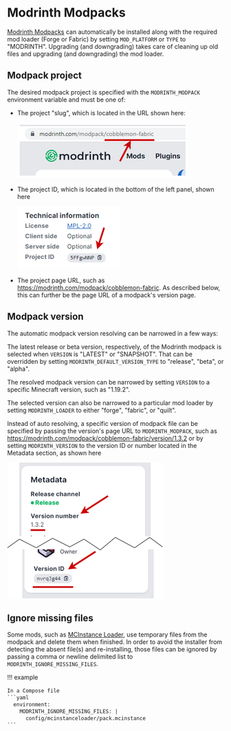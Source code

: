 # Modrinth Modpacks

[Modrinth Modpacks](https://modrinth.com/modpacks) can automatically be installed along with the required mod loader (Forge or Fabric) by setting `MOD_PLATFORM` or `TYPE` to "MODRINTH". Upgrading (and downgrading) takes care of cleaning up old files and upgrading (and downgrading) the mod loader.

## Modpack project

The desired modpack project is specified with the `MODRINTH_MODPACK` environment variable and must be one of:

- The project "slug", which is located in the URL shown here:

  ![](../../img/modrinth-project-slug.drawio.png)
- The project ID, which is located in the bottom of the left panel, shown here

  ![](../../img/modrinth-project-id.drawio.png)
- The project page URL, such as <https://modrinth.com/modpack/cobblemon-fabric>. As described below, this can further be the page URL of a modpack's version page.

## Modpack version

The automatic modpack version resolving can be narrowed in a few ways:

The latest release or beta version, respectively, of the Modrinth modpack is selected when `VERSION` is "LATEST" or "SNAPSHOT". That can be overridden by setting `MODRINTH_DEFAULT_VERSION_TYPE` to "release", "beta", or "alpha".

The resolved modpack version can be narrowed by setting `VERSION` to a specific Minecraft version, such as "1.19.2".

The selected version can also be narrowed to a particular mod loader by setting `MODRINTH_LOADER` to either "forge", "fabric", or "quilt".

Instead of auto resolving, a specific version of modpack file can be specified by passing the version's page URL to `MODRINTH_MODPACK`, such as <https://modrinth.com/modpack/cobblemon-fabric/version/1.3.2> or by setting `MODRINTH_VERSION` to the version ID or number located in the Metadata section, as shown here

![](../../img/modrinth-version-id.drawio.png)

## Ignore missing files

Some mods, such as [MCInstance Loader](https://modrinth.com/mod/mcinstance-loader), use temporary files from the modpack and delete them when finished. In order to avoid the installer from detecting the absent file(s) and re-installing, those files can be ignored by passing a comma or newline delimited list to `MODRINTH_IGNORE_MISSING_FILES`.

!!! example

    In a Compose file
    ```yaml
      environment:
        MODRINTH_IGNORE_MISSING_FILES: |
          config/mcinstanceloader/pack.mcinstance
    ```


